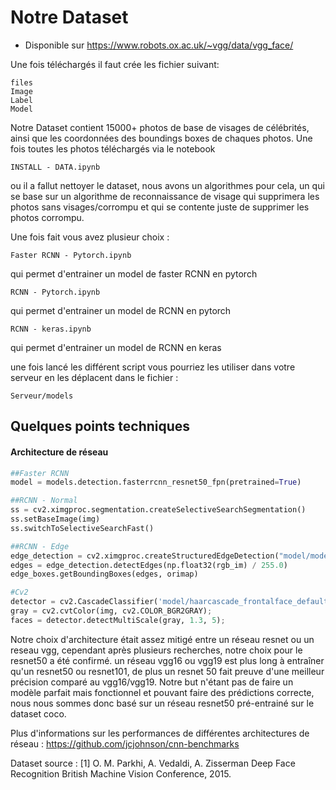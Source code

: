 # Notre Dataset

* Disponible sur https://www.robots.ox.ac.uk/~vgg/data/vgg_face/

Une fois téléchargés il faut crée les fichier suivant:
```
files
Image
Label
Model
```

Notre Dataset contient 15000+ photos de base de visages de célébrités, ainsi que les coordonnées des boundings boxes de chaques photos. Une fois toutes les photos téléchargés via le notebook
```
INSTALL - DATA.ipynb
```
ou il a fallut nettoyer le dataset, nous avons un algorithmes pour cela, un qui se base sur un algorithme de reconnaissance de visage qui supprimera les photos sans visages/corrompu et qui se contente juste de supprimer les photos corrompu.

Une fois fait vous avez plusieur choix :
```
Faster RCNN - Pytorch.ipynb
```
qui permet d'entrainer un model de faster RCNN en pytorch
```
RCNN - Pytorch.ipynb
```
qui permet d'entrainer un model de RCNN en pytorch
```
RCNN - keras.ipynb
```
qui permet d'entrainer un model de RCNN en keras

une fois lancé les différent script vous pourriez les utiliser dans votre serveur en les déplacent dans le fichier :
```
Serveur/models
```
## Quelques points techniques
#### Architecture de réseau
```python
##Faster RCNN
model = models.detection.fasterrcnn_resnet50_fpn(pretrained=True)

##RCNN - Normal
ss = cv2.ximgproc.segmentation.createSelectiveSearchSegmentation()
ss.setBaseImage(img)
ss.switchToSelectiveSearchFast()

##RCNN - Edge
edge_detection = cv2.ximgproc.createStructuredEdgeDetection("model/model.yml")
edges = edge_detection.detectEdges(np.float32(rgb_im) / 255.0)
edge_boxes.getBoundingBoxes(edges, orimap)

#Cv2
detector = cv2.CascadeClassifier('model/haarcascade_frontalface_default.xml');
gray = cv2.cvtColor(img, cv2.COLOR_BGR2GRAY);
faces = detector.detectMultiScale(gray, 1.3, 5);

```

Notre choix d'architecture était assez mitigé entre un réseau resnet ou un reseau vgg, cependant après plusieurs recherches, notre choix pour le resnet50 a été confirmé. un réseau vgg16 ou vgg19 est plus long à entraîner qu'un resnet50 ou resnet101, de plus un resnet 50 fait preuve d'une meilleur précision comparé au vgg16/vgg19. Notre but n'étant pas de faire un modèle parfait mais fonctionnel et pouvant faire des prédictions correcte, nous nous sommes donc basé sur un réseau resnet50 pré-entrainé sur le dataset coco.

Plus d'informations sur les performances de différentes architectures de réseau : https://github.com/jcjohnson/cnn-benchmarks

Dataset source : [1] O. M. Parkhi, A. Vedaldi, A. Zisserman
Deep Face Recognition
British Machine Vision Conference, 2015.
